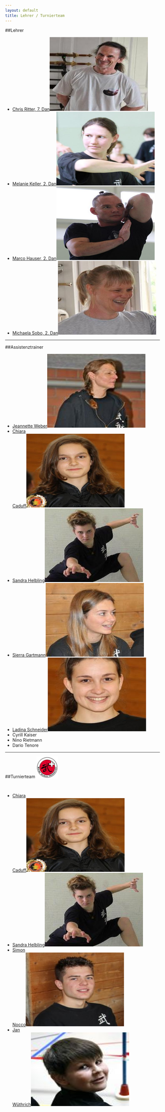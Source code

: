 ```yaml
---
layout: default
title: Lehrer / Turnierteam
---
```


##Lehrer

<ul class="small-block-grid-1 medium-block-grid-2 large-block-grid-3">
<li><a href="/lehrer-turnierteam/chris-ritter/" class="button-contact-place" title="Master Chris Ritter">Chris Ritter, 7. Dan<img src="/images/cr.jpg" width="320" height="240" alt="Chris Ritter"></a></li>
<li><a href="/lehrer-turnierteam/melanie-keller/" class="button-contact-place" title="Melanie Keller">Melanie Keller, 2. Dan<img src="/images/melanie-keller.jpg" width="320" height="240" alt="Melanie Keller"></a></li>
<li><a href="/lehrer-turnierteam/marco-hauser/" class="button-contact-place" title="Marco Hauser">Marco Hauser, 2. Dan<img src="/images/marco-hauser.jpg" width="320" height="240" alt="Marco Hauser"></a></li>
<li><a href="/lehrer-turnierteam/michaela-sobo/" class="button-contact-place" title="Michaela Sobo">Michaela Sobo, 2. Dan<img src="/images/michaela-sobo.jpg" width="320" height="240" alt="Michaela Sobosczyk"></a></li>
</ul>

- - -
##Assistenztrainer

<ul class="small-block-grid-1 medium-block-grid-2 large-block-grid-3">
<li><a href="/lehrer-turnierteam/jeannette-weber/" class="button-contact-place" title="Jeannette Weber">Jeannette Weber<img src="/images/jeannette-weber.jpg" width="320" height="240" alt="Jeannette Weber"></a></li>
<li><a href="/lehrer-turnierteam/chiara-caduff/" class="button-contact-place" title="Chiara Caduff">Chiara<br>Caduff<img src="/images/chiara-caduff.jpg" width="320" height="240" alt="Chiara Caduff"></a></li>
<li><a href="/lehrer-turnierteam/sandra-helbling/" class="button-contact-place" title="Sandra Helbling">Sandra Helbling<img src="/images/sandra-helbling.jpg" width="320" height="240" alt="Sandra Helbling"></a></li>
<li><a href="/lehrer-turnierteam/sierra-gartmann/" class="button-contact-place" title="Sierra Gartmann">Sierra Gartmann<img src="/images/sierra-gartmann.jpg" width="320" height="240" alt="Sierra Gartmann"></a></li>
<li><a href="/lehrer-turnierteam/ladina-schneider" class="button-contact-place" title="Ladina Schneider">Ladina Schneider<img src="/images/ladina-schneider.jpg" width="320" height="240" alt="Ladina Schneider"></a></li>
<li><a class="button-contact-place" title="Cyrill Kaiser">Cyrill Kaiser</a></li>
<li><a class="button-contact-place" title="Nino Rietmann">Nino Rietmann</a></li>
<li><a class="button-contact-place" title="Dario Tenore">Dario Tenore</a></li>
</ul>


- - -
##Turnierteam <a href="http://www.swisswushu.ch/"><img src="/images/swisswushu.jpg" alt="Swisswushu" width="70px"></a>

<br>
<ul class="small-block-grid-1 medium-block-grid-2 large-block-grid-3">
<li><a href="/lehrer-turnierteam/chiara-caduff/" class="button-contact-place" title="Chiara Caduff">Chiara<br>Caduff<img src="/images/chiara-caduff.jpg" width="320" height="240" alt="Chiara Caduff"></a></li>
<li><a href="/lehrer-turnierteam/sandra-helbling/" class="button-contact-place" title="Sandra Helbling">Sandra Helbling<img src="/images/sandra-helbling.jpg" width="320" height="240" alt="Sandra Helbling"></a></li>
<li><a href="/lehrer-turnierteam/simon-nocco/" class="button-contact-place" title="Simon Nocco">Simon<br>Nocco<img src="/images/simon-nocco.jpg" width="320" height="240" alt="Simon Nocco"></a></li>
<li><a href="/lehrer-turnierteam/jan-wüthrich/" class="button-contact-place" title="Jan Wüthrich">Jan<br>Wüthrich<img src="/images/jan-wuethrich.jpg" width="320" height="240" alt="Jan Wüthrich"></a></li>
</ul>